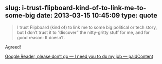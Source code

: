 slug: i-trust-flipboard-kind-of-to-link-me-to-some-big
date: 2013-03-15 10:45:09
type: quote
---

> I trust Flipboard (kind of) to link me to some big political or tech story, but I don’t trust it to “discover” the nitty-gritty stuff for me, and for good reason: It doesn’t.

Agreed!

 [Google Reader, please don’t go — I need you to do my job — paidContent](http://paidcontent.org/2013/03/14/google-reader-please-dont-go-i-need-you-to-do-my-job/)
